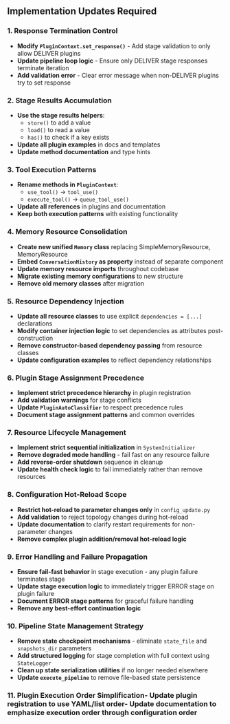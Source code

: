 ## Implementation Updates Required

### 1. Response Termination Control
- **Modify `PluginContext.set_response()`** - Add stage validation to only allow DELIVER plugins
- **Update pipeline loop logic** - Ensure only DELIVER stage responses terminate iteration
- **Add validation error** - Clear error message when non-DELIVER plugins try to set response

### 2. Stage Results Accumulation
- **Use the stage results helpers**:
  - `store()` to add a value
  - `load()` to read a value
  - `has()` to check if a key exists
- **Update all plugin examples** in docs and templates
- **Update method documentation** and type hints

### 3. Tool Execution Patterns
- **Rename methods in `PluginContext`**:
  - `use_tool()` → `tool_use()`
  - `execute_tool()` → `queue_tool_use()`
- **Update all references** in plugins and documentation
- **Keep both execution patterns** with existing functionality

### 4. Memory Resource Consolidation
- **Create new unified `Memory` class** replacing SimpleMemoryResource, MemoryResource
- **Embed `ConversationHistory` as property** instead of separate component
- **Update memory resource imports** throughout codebase
- **Migrate existing memory configurations** to new structure
- **Remove old memory classes** after migration

### 5. Resource Dependency Injection
- **Update all resource classes** to use explicit `dependencies = [...]` declarations
- **Modify container injection logic** to set dependencies as attributes post-construction
- **Remove constructor-based dependency passing** from resource classes
- **Update configuration examples** to reflect dependency relationships

### 6. Plugin Stage Assignment Precedence
- **Implement strict precedence hierarchy** in plugin registration
- **Add validation warnings** for stage conflicts
- **Update `PluginAutoClassifier`** to respect precedence rules
- **Document stage assignment patterns** and common overrides

### 7. Resource Lifecycle Management
- **Implement strict sequential initialization** in `SystemInitializer`
- **Remove degraded mode handling** - fail fast on any resource failure
- **Add reverse-order shutdown** sequence in cleanup
- **Update health check logic** to fail immediately rather than remove resources

### 8. Configuration Hot-Reload Scope
- **Restrict hot-reload to parameter changes only** in `config_update.py`
- **Add validation** to reject topology changes during hot-reload
- **Update documentation** to clarify restart requirements for non-parameter changes
- **Remove complex plugin addition/removal hot-reload logic**

### 9. Error Handling and Failure Propagation
- **Ensure fail-fast behavior** in stage execution - any plugin failure terminates stage
- **Update stage execution logic** to immediately trigger ERROR stage on plugin failure
- **Document ERROR stage patterns** for graceful failure handling
- **Remove any best-effort continuation logic**

### 10. Pipeline State Management Strategy
- **Remove state checkpoint mechanisms** - eliminate `state_file` and `snapshots_dir` parameters
- **Add structured logging** for stage completion with full context using `StateLogger`
- **Clean up state serialization utilities** if no longer needed elsewhere
- **Update `execute_pipeline`** to remove file-based state persistence

### 11. Plugin Execution Order Simplification- **Update plugin registration** to use YAML/list order- **Update documentation** to emphasize execution order through configuration order